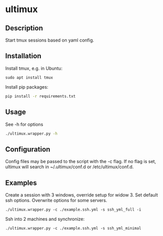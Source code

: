 # ultimux

## Description

Start tmux sessions based on yaml config.

## Installation

Install tmux, e.g. in Ubuntu:
```
sudo apt install tmux
```

Install pip packages:
```bash
pip install -r requirements.txt
```

## Usage

See -h for options

```bash
./ultimux.wrapper.py -h
```

## Configuration

Config files may be passed to the script with the -c flag. If no flag is set, ultimux will search in ~/.ultimux/conf.d or /etc/ultimux/conf.d.

## Examples

Create a session with 3 windows, override setup for widow 3. Set default ssh options. Overwrite options for some servers.
```
./ultimux.wrapper.py -c ./example.ssh.yml -s ssh_yml_full -i
```

Ssh into 2 machines and synchronize:
```
./ultimux.wrapper.py -c ./example.ssh.yml -s ssh_yml_minimal 
```
